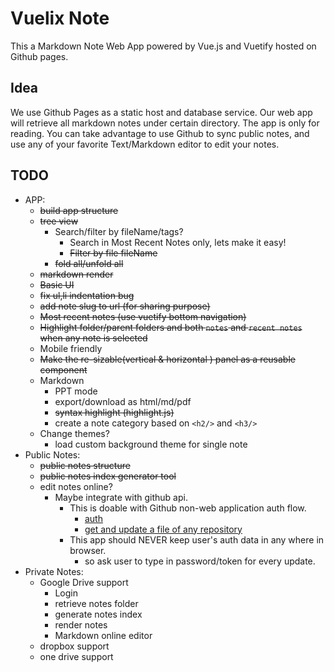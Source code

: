 # Vuelix Note

This a Markdown Note Web App powered by Vue.js and Vuetify hosted on Github pages.

## Idea

We use Github Pages as a static host and database service. Our web app will retrieve all markdown notes under certain directory.
The app is only for reading. You can take advantage to use Github to sync public notes, and use any of your favorite Text/Markdown editor to edit your notes.

## TODO

* APP:
  * ~~build app structure~~
  * ~~tree view~~
    * Search/filter by fileName/tags?
      * Search in Most Recent Notes only, lets make it easy!
      * ~~Filter by file fileName~~
    * ~~fold all/unfold all~~
  * ~~markdown render~~
  * ~~Basic UI~~
  * ~~fix ul,li indentation bug~~
  * ~~add note slug to url (for sharing purpose)~~
  * ~~Most recent notes (use vuetify bottom navigation)~~
  * ~~Highlight folder/parent folders and both `notes` and `recent notes` when any note is selected~~
  * Mobile friendly
  * ~~Make the re-sizable(vertical & horizontal ) panel as a reusable component~~
  * Markdown
    * PPT mode
    * export/download as html/md/pdf
    * ~~syntax highlight (highlight.js)~~
    * create a note category based on `<h2/>` and `<h3/>`
  * Change themes?
    * load custom background theme for single note
* Public Notes:
  * ~~public notes structure~~
  * ~~public notes index generator tool~~
  * edit notes online?
    * Maybe integrate with github api.
      * This is doable with Github non-web application auth flow.
        * [auth](https://developer.github.com/apps/building-oauth-apps/authorizing-oauth-apps/#non-web-application-flow)
        * [get and update a file of any repository](https://developer.github.com/v3/repos/contents/#update-a-file)
      * This app should NEVER keep user's auth data in any where in browser.
        * so ask user to type in password/token for every update.
* Private Notes:
  * Google Drive support
    * Login
    * retrieve notes folder
    * generate notes index
    * render notes
    * Markdown online editor
  * dropbox support
  * one drive support

